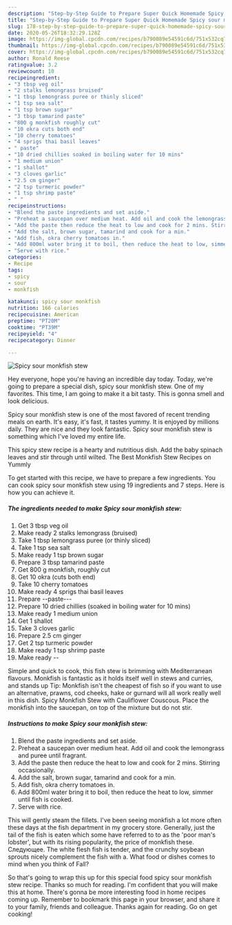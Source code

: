 ```yaml
---
description: "Step-by-Step Guide to Prepare Super Quick Homemade Spicy sour monkfish stew"
title: "Step-by-Step Guide to Prepare Super Quick Homemade Spicy sour monkfish stew"
slug: 178-step-by-step-guide-to-prepare-super-quick-homemade-spicy-sour-monkfish-stew
date: 2020-05-26T18:32:29.128Z
image: https://img-global.cpcdn.com/recipes/b790089e54591c6d/751x532cq70/spicy-sour-monkfish-stew-recipe-main-photo.jpg
thumbnail: https://img-global.cpcdn.com/recipes/b790089e54591c6d/751x532cq70/spicy-sour-monkfish-stew-recipe-main-photo.jpg
cover: https://img-global.cpcdn.com/recipes/b790089e54591c6d/751x532cq70/spicy-sour-monkfish-stew-recipe-main-photo.jpg
author: Ronald Reese
ratingvalue: 3.2
reviewcount: 10
recipeingredient:
- "3 tbsp veg oil"
- "2 stalks lemongrass bruised"
- "1 tbsp lemongrass puree or thinly sliced"
- "1 tsp sea salt"
- "1 tsp brown sugar"
- "3 tbsp tamarind paste"
- "800 g monkfish roughly cut"
- "10 okra cuts both end"
- "10 cherry tomatoes"
- "4 sprigs thai basil leaves"
- " paste"
- "10 dried chillies soaked in boiling water for 10 mins"
- "1 medium union"
- "1 shallot"
- "3 cloves garlic"
- "2.5 cm ginger"
- "2 tsp turmeric powder"
- "1 tsp shrimp paste"
- " "
recipeinstructions:
- "Blend the paste ingredients and set aside."
- "Preheat a saucepan over medium heat. Add oil and cook the lemongrass and puree until fragrant."
- "Add the paste then reduce the heat to low and cook for 2 mins. Stirring occasionally."
- "Add the salt, brown sugar, tamarind and cook for a min."
- "Add fish, okra cherry tomatoes in."
- "Add 800ml water bring it to boil, then reduce the heat to low, simmer until fish is cooked."
- "Serve with rice."
categories:
- Recipe
tags:
- spicy
- sour
- monkfish

katakunci: spicy sour monkfish 
nutrition: 166 calories
recipecuisine: American
preptime: "PT20M"
cooktime: "PT39M"
recipeyield: "4"
recipecategory: Dinner

---
```



![Spicy sour monkfish stew](https://img-global.cpcdn.com/recipes/b790089e54591c6d/751x532cq70/spicy-sour-monkfish-stew-recipe-main-photo.jpg)

Hey everyone, hope you're having an incredible day today. Today, we're going to prepare a special dish, spicy sour monkfish stew. One of my favorites. This time, I am going to make it a bit tasty. This is gonna smell and look delicious.

Spicy sour monkfish stew is one of the most favored of recent trending meals on earth. It's easy, it's fast, it tastes yummy. It is enjoyed by millions daily. They are nice and they look fantastic. Spicy sour monkfish stew is something which I've loved my entire life.

This spicy stew recipe is a hearty and nutritious dish. Add the baby spinach leaves and stir through until wilted. The Best Monkfish Stew Recipes on Yummly


To get started with this recipe, we have to prepare a few ingredients. You can cook spicy sour monkfish stew using 19 ingredients and 7 steps. Here is how you can achieve it.

<!--inarticleads1-->

##### The ingredients needed to make Spicy sour monkfish stew:

1. Get 3 tbsp veg oil
1. Make ready 2 stalks lemongrass (bruised)
1. Take 1 tbsp lemongrass puree (or thinly sliced)
1. Take 1 tsp sea salt
1. Make ready 1 tsp brown sugar
1. Prepare 3 tbsp tamarind paste
1. Get 800 g monkfish, roughly cut
1. Get 10 okra (cuts both end)
1. Take 10 cherry tomatoes
1. Make ready 4 sprigs thai basil leaves
1. Prepare  --paste---
1. Prepare 10 dried chillies (soaked in boiling water for 10 mins)
1. Make ready 1 medium union
1. Get 1 shallot
1. Take 3 cloves garlic
1. Prepare 2.5 cm ginger
1. Get 2 tsp turmeric powder
1. Make ready 1 tsp shrimp paste
1. Make ready  --


Simple and quick to cook, this fish stew is brimming with Mediterranean flavours. Monkfish is fantastic as it holds itself well in stews and curries, and stands up Tip: Monkfish isn&#39;t the cheapest of fish so if you want to use an alternative, prawns, cod cheeks, hake or gurnard will all work really well in this dish. Spicy Monkfish Stew with Cauliflower Couscous. Place the monkfish into the saucepan, on top of the mixture but do not stir. 

<!--inarticleads2-->

##### Instructions to make Spicy sour monkfish stew:

1. Blend the paste ingredients and set aside.
1. Preheat a saucepan over medium heat. Add oil and cook the lemongrass and puree until fragrant.
1. Add the paste then reduce the heat to low and cook for 2 mins. Stirring occasionally.
1. Add the salt, brown sugar, tamarind and cook for a min.
1. Add fish, okra cherry tomatoes in.
1. Add 800ml water bring it to boil, then reduce the heat to low, simmer until fish is cooked.
1. Serve with rice.


This will gently steam the fillets. I&#39;ve been seeing monkfish a lot more often these days at the fish department in my grocery store. Generally, just the tail of the fish is eaten which some have referred to to as the &#39;poor man&#39;s lobster&#39;, but with its rising popularity, the price of monkfish these. Следующее. The white flesh fish is tender, and the crunchy soybean sprouts nicely complement the fish with a. What food or dishes comes to mind when you think of Fall? 

So that's going to wrap this up for this special food spicy sour monkfish stew recipe. Thanks so much for reading. I'm confident that you will make this at home. There's gonna be more interesting food in home recipes coming up. Remember to bookmark this page in your browser, and share it to your family, friends and colleague. Thanks again for reading. Go on get cooking!
